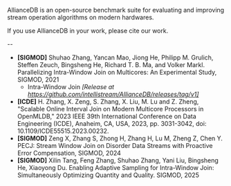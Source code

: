 AllianceDB is an open-source benchmark suite for evaluating and improving stream operation algorithms on modern hardwares.

If you use AllianceDB in your work, please cite our work.

--

  * **[SIGMOD]** Shuhao Zhang, Yancan Mao, Jiong He, Philipp M. Grulich, Steffen Zeuch, Bingsheng He, Richard T. B. Ma, and Volker Markl. Parallelizing Intra-Window Join on Multicores: An Experimental Study, SIGMOD, 2021
    - Intra-Window Join *[Release at https://github.com/intellistream/AllianceDB/releases/tag/v1]*  
  * **[ICDE]** H. Zhang, X. Zeng, S. Zhang, X. Liu, M. Lu and Z. Zheng, "Scalable Online Interval Join on Modern Multicore Processors in OpenMLDB," 2023 IEEE 39th International Conference on Data Engineering (ICDE), Anaheim, CA, USA, 2023, pp. 3031-3042, doi: 10.1109/ICDE55515.2023.00232.
  * **[SIGMOD]** Zeng X, Zhang S, Zhong H, Zhang H, Lu M, Zheng Z, Chen Y. PECJ: Stream Window Join on Disorder Data Streams with Proactive Error Compensation, SIGMOD, 2024
  * **[SIGMOD]** Xilin Tang, Feng Zhang, Shuhao Zhang, Yani Liu, Bingsheng He, Xiaoyong Du. Enabling Adaptive Sampling for Intra-Window Join: Simultaneously Optimizing Quantity and Quality. SIGMOD, 2025
